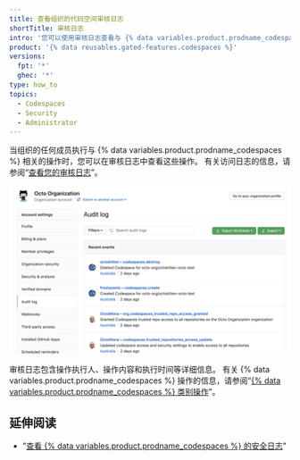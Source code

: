```yaml
---
title: 查看组织的代码空间审核日志
shortTitle: 审核日志
intro: '您可以使用审核日志查看与 {% data variables.product.prodname_codespaces %} 相关的所有操作。'
product: '{% data reusables.gated-features.codespaces %}'
versions:
  fpt: '*'
  ghec: '*'
type: how_to
topics:
  - Codespaces
  - Security
  - Administrator
---
```


 

当组织的任何成员执行与 {% data variables.product.prodname_codespaces %} 相关的操作时，您可以在审核日志中查看这些操作。 有关访问日志的信息，请参阅“[查看您的审核日志](/organizations/keeping-your-organization-secure/reviewing-the-audit-log-for-your-organization#accessing-the-audit-log)”。

![包含代码空间信息的审核日志](/assets/images/help/settings/codespaces-audit-log-org.png)

审核日志包含操作执行人、操作内容和执行时间等详细信息。 有关 {% data variables.product.prodname_codespaces %} 操作的信息，请参阅“[{% data variables.product.prodname_codespaces %} 类别操作](/organizations/keeping-your-organization-secure/reviewing-the-audit-log-for-your-organization#codespaces-category-actions)”。

## 延伸阅读

- "[查看 {% data variables.product.prodname_codespaces %} 的安全日志](/codespaces/managing-your-codespaces/reviewing-your-security-logs-for-codespaces)"
